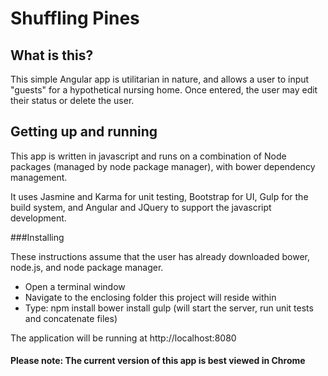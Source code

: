 # Shuffling Pines
## What is this?
This simple Angular app is utilitarian in nature, and allows a user to input "guests" for a hypothetical nursing home. Once entered, the user may edit their status or delete the user. 

## Getting up and running 

This app is written in javascript and runs on a combination of Node packages (managed by node package manager), with bower dependency management. 

It uses Jasmine and Karma for unit testing, Bootstrap for UI, Gulp for the build system, and Angular and JQuery to support the javascript development. 

###Installing

These instructions assume that the user has already downloaded bower, node.js, and node package manager.  

- Open a terminal window
- Navigate to the enclosing folder this project will reside within
- Type:
npm install
bower install 
gulp (will start the server, run unit tests and concatenate files)

The application will be running at http://localhost:8080 

#### Please note: The current version of this app is best viewed in Chrome
